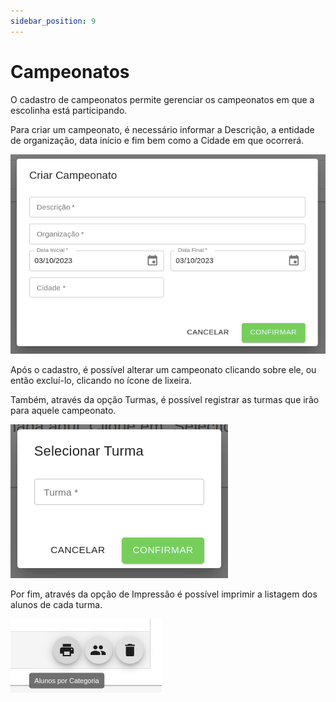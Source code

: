 ```yaml
---
sidebar_position: 9
---
```


# Campeonatos

O cadastro de campeonatos permite gerenciar os campeonatos em que a escolinha está participando.

Para criar um campeonato, é necessário informar a Descrição, a entidade de organização, data início e fim bem como a Cidade em que ocorrerá.

![Alt text](criar-campeonato.png)

Após o cadastro, é possível alterar um campeonato clicando sobre ele, ou então excluí-lo, clicando no ícone de lixeira.

Também, através da opção Turmas, é possível registrar as turmas que irão para aquele campeonato.

![Alt text](selecionar-turma.png)

Por fim, através da opção de Impressão é possível imprimir a listagem dos alunos de cada turma.

![Alt text](opcoes.png)